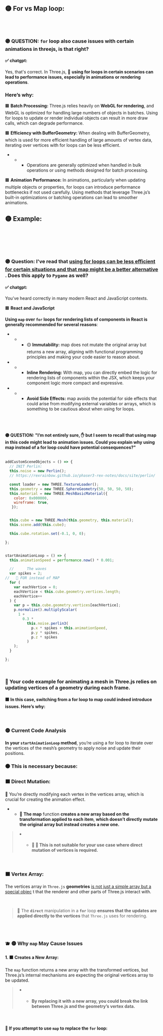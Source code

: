 ## 🟡 For vs Map loop:

<br>
<br>

### 🟣 QUESTION: `for` loop also cause issues with certain animations in threejs, is that right?

 #### ✅ chatgpt:

Yes, that's correct. In Three.js, 🔴 **using for loops in certain scenarios can lead to performance issues, especially in animations or rendering operations**.

### Here’s why:

🟫 **Batch Processing:** Three.js relies heavily on **WebGL for rendering**, and WebGL is optimized for handling large numbers of objects in batches. Using for loops to update or render individual objects can result in more draw calls, which can degrade performance.

🟫 **Efficiency with BufferGeometry:** When dealing with BufferGeometry, which is used for more efficient handling of large amounts of vertex data, iterating over vertices with for loops can be less efficient.

- - - Operations are generally optimized when handled in bulk operations or using methods designed for batch processing.

🟫 **Animation Performance:** In animations, particularly when updating multiple objects or properties, for loops can introduce performance bottlenecks if not used carefully. Using methods that leverage Three.js’s built-in optimizations or batching operations can lead to smoother animations.

## 🟡 Example:


<br>
<br>
<br>
<br>


 ### 🟣 Question: I've read that <u>using for loops can be less efficient for certain situations and that map might be a better alternative</u> . Does this apply to `Pygame` as well?

 #### ✅ chatgpt:

 You’ve heard correctly in many modern  React and JavaScript contexts.

🟫 **React and JavaScript**

  **Using `map` over `for` loops for rendering lists of components in React is generally recommended for several reasons**:

- - - 🟡 **Immutability:** map does not mutate the original array but returns a new array, aligning with functional programming principles and making your code easier to reason about.

- - - **Inline Rendering:** With map, you can directly embed the logic for rendering lists of components within the JSX, which keeps your component logic more compact and expressive.

- - - **Avoid Side Effects:** map avoids the potential for side effects that could arise from modifying external variables or arrays, which is something to be cautious about when using for loops.







<br>
<br>

#### 🟣 QUESTION: "I’m not entirely sure, ✋ but I seem to recall that using map in this code might lead to animation issues. Could you explain why using map instead of a for loop could have potential consequences?"

```javascript

addCustomSceneObjects = () => {
  // INIT Perlin:
  this.noise = new Perlin();
  // https://rexrainbow.github.io/phaser3-rex-notes/docs/site/perlin/

  const loader = new THREE.TextureLoader();
  this.geometry = new THREE.SphereGeometry(50, 50, 50, 50);
  this.material = new THREE.MeshBasicMaterial({
    color: 0x000000,
    wireframe: true,
   });


  this.cube = new THREE.Mesh(this.geometry, this.material);
  this.scene.add(this.cube);

  this.cube.rotation.set(-0.1, 0, 0);

};


startAnimationLoop = () => {
  this.animationSpeed = performance.now() * 0.001;

  //      The waves
  var spikes = 2;
//   🔴 FOR instead of MAP
  for (
    var eachVertice = 0;
    eachVertice < this.cube.geometry.vertices.length;
    eachVertice++
  ) {
    var p = this.cube.geometry.vertices[eachVertice];
    p.normalize().multiplyScalar(
      1 +
        0.3 *
          this.noise.perlin3(
            p.x * spikes + this.animationSpeed,
            p.y * spikes,
            p.z * spikes
          )
    );
  }

};
```

<br>

### 🧶 Your code example for animating a mesh in Three.js relies on updating vertices of a geometry during each frame.


#### 🟩 In this case, switching from a for loop to map could indeed introduce issues. Here’s why:

<br>

### 🟡 Current Code Analysis



**In your `startAnimationLoop` method**, you’re using a for loop to iterate over the vertices of the mesh’s geometry to apply noise and update their positions.

### 🟤 This is necessary because:

### 🟧 Direct Mutation:

🔴 You’re directly modifying each vertex in the vertices array, which is crucial for creating the animation effect.

- - 🔴 **The map** function **creates a new array based on the transformation applied to each item**, **which doesn’t directly mutate the original array but instead creates a new one.**

> - - #### 🔴 👾 This is not suitable for your use case where direct mutation of vertices is required.

<br>

### 🟧 Vertex Array:

The vertices array in `Three.js` **geometries** <u>is not just a simple array but a special objec</u> t that the renderer and other parts of Three.js interact with.

<br>

>  🔴 The **`direct`** manipulation in a **`for`** loop **ensures that the updates are applied directly to the vertices** that `Three.js` uses for rendering.

<br>
<br>

### 🫐 🟡 Why `map` May Cause Issues


 #### 1. 🟫 Creates a New Array:

   The `map` function returns a new array with the transformed vertices, but Three.js’s internal mechanisms are expecting the original vertices array to be updated.

> - - ####  By replacing it with a new array, you could break the link between Three.js and the geometry’s vertex data.

<br>

#### 🔴 If you attempt to use `map` to replace the `for` loop:
